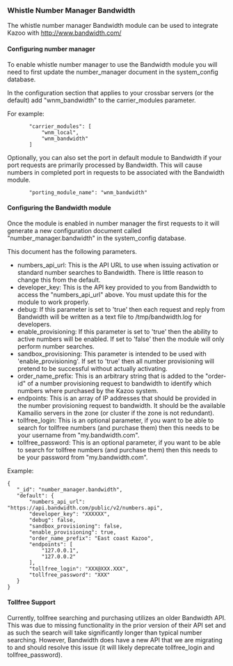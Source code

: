 ### Whistle Number Manager Bandwidth

The whistle number manager Bandwidth module can be used to integrate Kazoo with http://www.bandwidth.com/

#### Configuring number manager

To enable whistle number manager to use the Bandwidth module you will need to first update the number_manager document in the system_config database.

In the configuration section that applies to your crossbar servers (or the default) add "wnm_bandwidth" to the carrier_modules parameter.

For example:
```
       "carrier_modules": [
           "wnm_local",
           "wnm_bandwidth"
       ]
```

Optionally, you can also set the port in default module to Bandwidth if your port requests are primarily processed by Bandwidth.  This will cause numbers in completed port in requests to be associated with the Bandwidth module.
```
       "porting_module_name": "wnm_bandwidth"
```

#### Configuring the Bandwidth module

Once the module is enabled in number manager the first requests to it will generate a new configuration document called "number_manager.bandwidth" in the system_config database.

This document has the following parameters.

* numbers_api_url: This is the API URL to use when issuing activation or standard number searches to Bandwidth.  There is little reason to change this from the default.
* developer_key: This is the API key provided to you from Bandwidth to access the "numbers_api_url" above.  You must update this for the module to work properly.
* debug: If this parameter is set to 'true' then each request and reply from Bandwidth will be written as a text file to /tmp/bandwidth.log for developers.
* enable_provisioning: If this parameter is set to 'true' then the ability to active numbers will be enabled.  If set to 'false' then the module will only perform number searches.
* sandbox_provisioning: This parameter is intended to be used with 'enable_provisioning'.  If set to 'true' then all number provisioning will pretend to be successful without actually activating.
* order_name_prefix: This is an arbitrary string that is added to the "order-id" of a number provisioning request to bandwidth to identify which numbers where purchased by the Kazoo system.
* endpoints: This is an array of IP addresses that should be provided in the number provisioning request to bandwidth.  It should be the available Kamailio servers in the zone (or cluster if the zone is not redundant).
* tollfree_login: This is an optional parameter, if you want to be able to search for tollfree numbers (and purchase them) then this needs to be your username from "my.bandwidth.com".
* tollfree_password: This is an optional parameter, if you want to be able to search for tollfree numbers (and purchase them) then this needs to be your password from "my.bandwidth.com".

Example:
```
{
   "_id": "number_manager.bandwidth",
   "default": {
       "numbers_api_url": "https://api.bandwidth.com/public/v2/numbers.api",
       "developer_key": "XXXXXX",
       "debug": false,
       "sandbox_provisioning": false,
       "enable_provisioning": true,
       "order_name_prefix": "East coast Kazoo",
       "endpoints": [
           "127.0.0.1",
           "127.0.0.2"
       ],
       "tollfree_login": "XXX@XXX.XXX",
       "tollfree_password": "XXX"
   }
}

```

#### Tollfree Support

Currently, tollfree searching and purchasing utilizes an older Bandwidth API.  This was due to missing functionality in the prior version of their API set and as such the search will take significantly longer than typical number searching.  However, Bandwidth does have a new API that we are migrating to and should resolve this issue (it will likely deprecate tollfree_login and tollfree_password).
